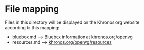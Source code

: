 # File mapping
Files in this directory will be displayed on the Khronos.org website according to this mapping:

* bluebox.md --> Bluebox information at [khronos.org/openvg](https://www.khronos.org/openvg)
* resources.md --> [khronos.org/openvg/resources](https://www.khronos.org/openvg/resources)


